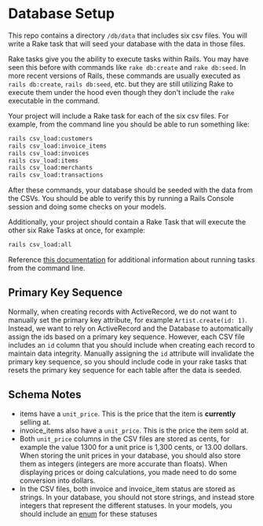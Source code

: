 # Database Setup

This repo contains a directory `/db/data` that includes six csv files. You will write a Rake task that will seed your database with the data in those files.

Rake tasks give you the ability to execute tasks within Rails. You may have seen this before with commands like `rake db:create` and `rake db:seed`. In more recent versions of Rails, these commands are usually executed as `rails db:create`, `rails db:seed`, etc. but they are still utilizing Rake to execute them under the hood even though they don't include the `rake` executable in the command.

Your project will include a Rake task for each of the six csv files. For example, from the command line you should be able to run something like:

```bash
rails csv_load:customers
rails csv_load:invoice_items
rails csv_load:invoices
rails csv_load:items
rails csv_load:merchants
rails csv_load:transactions
```

After these commands, your database should be seeded with the data from the CSVs. You should be able to verify this by running a Rails Console session and doing some checks on your models.

Additionally, your project should contain a Rake Task that will execute the other six Rake Tasks at once, for example:

```bash
rails csv_load:all
```

Reference [this documentation](https://guides.rubyonrails.org/v5.2/command_line.html) for additional information about running tasks from the command line.

## Primary Key Sequence

Normally, when creating records with ActiveRecord, we do not want to manually set the primary key attribute, for example `Artist.create(id: 1)`. Instead, we want to rely on ActiveRecord and the Database to automatically assign the ids based on a primary key sequence. However, each CSV file includes an `id` column that you should include when creating each record to maintain data integrity. Manually assigning the `id` attribute will invalidate the primary key sequence, so you should include code in your rake tasks that resets the primary key sequence for each table after the data is seeded.

## Schema Notes

* items have a `unit_price`. This is the price that the item is **currently** selling at.
* invoice_items also have a `unit_price`. This is the price the item sold at.
* Both `unit_price` columns in the CSV files are stored as cents, for example the value 1300 for a unit price is 1,300 cents, or 13.00 dollars. When storing the unit prices in your database, you should also store them as integers (integers are more accurate than floats). When displaying prices or doing calculations, you made need to do some conversion into dollars.
* In the CSV files, both invoice and invoice_item status are stored as strings. In your database, you should not store strings, and instead store integers that represent the different statuses. In your models, you should include an [enum](https://api.rubyonrails.org/v5.2.4.4/classes/ActiveRecord/Enum.html) for these statuses
